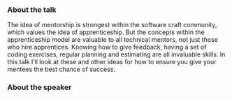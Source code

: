 ### About the talk

The idea of mentorship is strongest within the software craft community, which values the idea of apprenticeship. But the concepts within the apprenticeship model are valuable to all technical mentors, not just those who hire apprentices. Knowing how to give feedback, having a set of coding exercises, regular planning and estimating are all invaluable skills. In this talk I’ll look at these and other ideas for how to ensure you give your mentees the best chance of success.

### About the speaker

